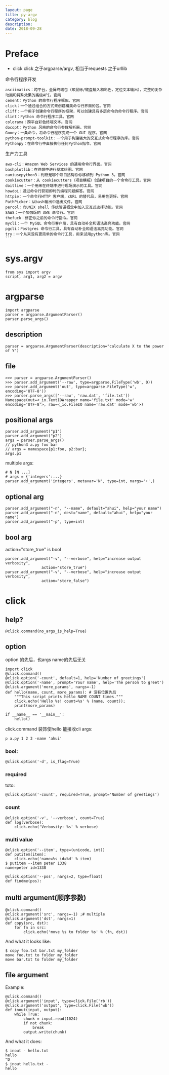 ```yaml
---
layout: page
title: py-argv
category: blog
description: 
date: 2018-09-28
---
```

# Preface
- click
click 之于argparse/argv, 相当于requests 之于urllib

命令行程序开发

	asciimatics：跨平台，全屏终端包（即鼠标/键盘输入和彩色，定位文本输出），完整的复杂动画和特殊效果的高级API。官网
	cement：Python 的命令行程序框架。官网
	click：一个通过组合的方式来创建精美命令行界面的包。官网
	cliff：一个用于创建命令行程序的框架，可以创建具有多层命令的命令行程序。官网
	clint：Python 命令行程序工具。官网
	colorama：跨平台彩色终端文本。官网
	docopt：Python 风格的命令行参数解析器。官网
	Gooey：一条命令，将命令行程序变成一个 GUI 程序。官网
	python-prompt-toolkit：一个用于构建强大的交互式命令行程序的库。官网
	Pythonpy：在命令行中直接执行任何Python指令。官网

生产力工具

    aws-cli：Amazon Web Services 的通用命令行界面。官网
    bashplotlib：在终端中进行基本绘图。官网
    caniusepython3：判断是哪个项目妨碍你你移植到 Python 3。官网
    cookiecutter：从 cookiecutters（项目模板）创建项目的一个命令行工具。官网
    doitlive：一个用来在终端中进行现场演示的工具。官网
    howdoi：通过命令行获取即时的编程问题解答。官网
    httpie：一个命令行HTTP 客户端，cURL 的替代品，易用性更好。官网
    PathPicker：从bash输出中选出文件。官网
    percol：向UNIX shell 传统管道概念中加入交互式选择功能。官网
    SAWS：一个加强版的 AWS 命令行。官网
    thefuck：修正你之前的命令行指令。官网
    mycli：一个 MySQL 命令行客户端，具有自动补全和语法高亮功能。官网
    pgcli：Postgres 命令行工具，具有自动补全和语法高亮功能。官网
    try：一个从来没有更简单的命令行工具，用来试用python库。官网
    ```

# sys.argv

	from sys import argv
	script, arg1, arg2 = argv

# argparse

    import argparse
    parser = argparse.ArgumentParser()
    parser.parse_args()

## description

    parser = argparse.ArgumentParser(description="calculate X to the power of Y")

## file

    >>> parser = argparse.ArgumentParser()
    >>> parser.add_argument('--raw', type=argparse.FileType('wb', 0))
    >>> parser.add_argument('out', type=argparse.FileType('w', encoding='UTF-8'))
    >>> parser.parse_args(['--raw', 'raw.dat', 'file.txt'])
    Namespace(out=<_io.TextIOWrapper name='file.txt' mode='w' encoding='UTF-8'>, raw=<_io.FileIO name='raw.dat' mode='wb'>)

## positional args

    parser.add_argument("p1")
    parser.add_argument("p2")
    args = parser.parse_args()
    // python3 a.py foo bar
    // args = namespace{p1:foo, p2:bar}; 
    args.p1

multiple args:

    # N [N ...]
    # args = {'integers':...}
    parser.add_argument('integers', metavar='N', type=int, nargs='+',)

## optional arg

    parser.add_argument("-n", "--name", default="ahui", help="your name")
    parser.add_argument("-n", dest="name", default="ahui", help="your name")
    parser.add_argument("-p", type=int)

## bool arg
action="store_true" is bool

    parser.add_argument("-v", "--verbose", help="increase output verbosity",
                    action="store_true")
    parser.add_argument("-v", "--verbose", help="increase output verbosity",
                    action="store_false")

# click 
## help?
    @click.command(no_args_is_help=True)

## option
option 的先后，也args name的先后无关

    import click
    @click.command()
    @click.option('-count', default=1, help='Number of greetings')
    @click.option('-name', prompt='Your name', help='The person to greet')
	@click.argument('more_params', nargs=-1)
    def hello(name, count, more_params): # 没有位置先后
        """This script prints hello NAME COUNT times."""
		click.echo('Hello %s! count=%s' % (name, count));
		print(more_params)

    if __name__ == '__main__':
        hello()

click.command 装饰使hello 能接收cli args:

    p a.py 1 2 3 -name 'ahui'

### bool:

    @click.option('-d', is_flag=True)

### required
toto:

    @click.option('-count', required=True, prompt='Number of greetings')

### count

    @click.option('-v', '--verbose', count=True)
    def log(verbose):
        click.echo('Verbosity: %s' % verbose)

### multi value

    @click.option('--item', type=(unicode, int))
    def putitem(item):
        click.echo('name=%s id=%d' % item)
    $ putitem --item peter 1338
    name=peter id=1338

    @click.option('--pos', nargs=2, type=float)
    def findme(pos):

## multi argument(顺序参数)

	@click.command()
	@click.argument('src', nargs=-1) ;# multiple
	@click.argument('dst', nargs=1)
	def copy(src, dst):
		for fn in src:
			click.echo('move %s to folder %s' % (fn, dst))

And what it looks like:

	$ copy foo.txt bar.txt my_folder
	move foo.txt to folder my_folder
	move bar.txt to folder my_folder

## file argument
Example:

	@click.command()
	@click.argument('input', type=click.File('rb'))
	@click.argument('output', type=click.File('wb'))
	def inout(input, output):
		while True:
			chunk = input.read(1024)
			if not chunk:
				break
			output.write(chunk)

And what it does:

	$ inout - hello.txt
	hello
	^D
	$ inout hello.txt -
	hello